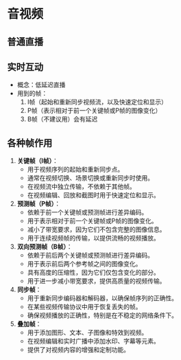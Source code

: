 # 音视频

## 普通直播

## 实时互动

* 概念：低延迟直播
* 用到的帧：
  1. &#x20;I帧（起始和重新同步视频流，以及快速定位和显示）
  2. P帧（表示相对于前一个关键帧或P帧的图像变化）
  3. B帧（不建议用）会有延迟

####

## 各种帧作用

1. **关键帧（I帧）**：
   * 用于视频序列的起始和重新同步点。
   * 通常在视频切换、场景切换或重新同步时使用。
   * 在视频流中独立传输，不依赖于其他帧。
   * 在视频编辑、回放和截图时用于快速定位和显示。
2. **预测帧（P帧）**：
   * 依赖于前一个关键帧或预测帧进行差异编码。
   * 用于表示相对于前一个关键帧或P帧的图像变化。
   * 减小了带宽要求，因为它们不包含完整的图像信息。
   * 用于连续视频帧的传输，以提供流畅的视频播放。
3. **双向预测帧（B帧）**：
   * 依赖于前后两个关键帧或预测帧进行差异编码。
   * 用于表示前后两个参考帧之间的图像变化。
   * 具有高度的压缩性，因为它们仅包含变化的部分。
   * 用于进一步减小带宽要求，提供高质量的视频传输。
4. **同步帧**：
   * 用于重新同步编码器和解码器，以确保帧序列的正确性。
   * 在某些视频传输协议中用于恢复丢失的帧。
   * 确保视频播放的正确性，特别是在不稳定的网络条件下。
5. **叠加帧**：
   * 用于添加图形、文本、子图像和特效到视频。
   * 在视频编辑和实时广播中添加水印、字幕等元素。
   * 提供了对视频内容的增强和定制功能。



